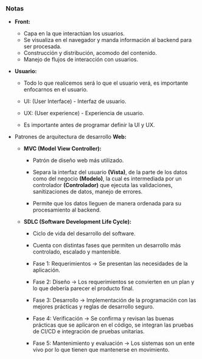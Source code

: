 ### Notas

* **Front:**
  
  * Capa en la que interactúan los usuarios.
  * Se visualiza en el navegador y manda información al backend para ser procesada.
  * Construcción y distribución, acomodo del contenido.
  * Manejo de flujos de interacción con usuarios.

* **Usuario:**
  
  * Todo lo que realicemos será lo que el usuario verá, es importante enfocarnos en el usuario.
  
  * UI: (User Interface) - Interfaz de usuario.
  
  * UX: (User experience) - Experiencia de usuario.
  
  * Es importante antes de programar definir la UI y UX. 

* Patrones de arquitectura de desarrollo **Web:**
  
  * **MVC (Model View Controller):**
    
    * Patrón de diseño web más utilizado.
    
    * Separa la interfaz del usuario **(Vista)**, de la parte de los datos como del negocio **(Modelo)**, la cual es intermediada por un controlador **(Controlador)** que ejecuta las validaciones, sanitizaciones de datos, manejo de errores.
    
    * Permite que los datos lleguen de manera ordenada para su procesamiento al backend.
  
  * **SDLC (Software Development Life Cycle):**
    
    * Ciclo de vida del desarrollo del software.
    
    * Cuenta con distintas fases que permiten un desarrollo más controlado, escalado y mantenible.
    
    * Fase 1: Requerimientos → Se presentan las necesidades de la aplicación.
    
    * Fase 2: Diseño → Los requerimientos se convierten en un plan y lo que debería parecer el producto final.
    
    * Fase 3: Desarrollo → Implementación de la programación con las mejores prácticas y reglas de desarrollo seguro.
    
    * Fase 4: Verificación → Se confirma y revisan las buenas prácticas que se aplicaron en el código, se integran las pruebas de CI/CD e integración de pruebas unitarias.
    
    * Fase 5: Mantenimiento y evaluación → Los sistemas son un ente vivo por lo que tienen que mantenerse en movimiento.
